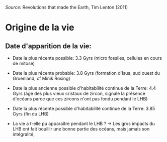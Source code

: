 *Source:* Revolutions that made the Earth, Tim Lenton (2011)

# Origine de la vie

## Date d'apparition de la vie: 

- Date la plus récente possible: 3.3 Gyrs (micro fossiles, cellules en cours de mitose)
- Date la plus récente probable: 3.8 Gyrs (formation d'Isua, sud ouest du Groenland, cf Minik Rosing)

- Date la plus ancienne possible d'habitabilité continue de la Terre: 4.4 Gyrs (âge des plus vieux cristaux de zircon, signale la présence d'océans parce que ces zircons n'ont pas fondu pendant le LHB)
- Date la plus récente possible d'habitabilité continue de la Terre: 3.85 Gyrs (fin du LHB)

- La vie a t-elle pu apparaître pendant le LHB ?
-> Les gros impacts du LHB ont fait bouillir une bonne partie des océans, mais jamais son intégralité, 
